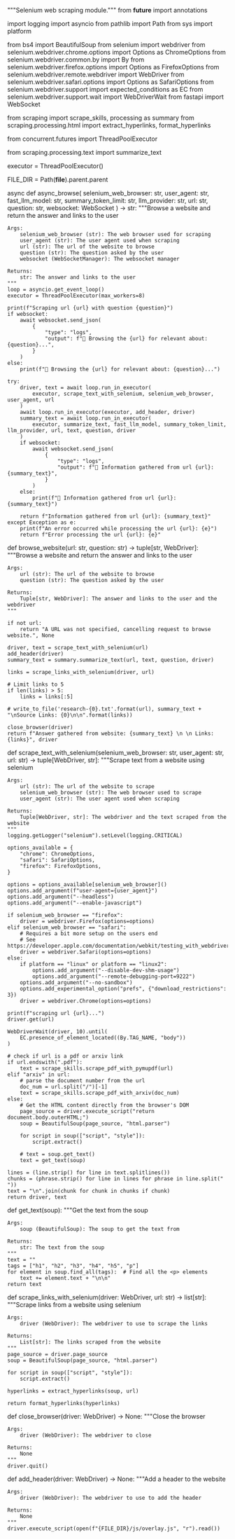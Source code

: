 """Selenium web scraping module.""" from **future** import annotations

import logging import asyncio from pathlib import Path from sys import
platform

from bs4 import BeautifulSoup from selenium import webdriver from
selenium.webdriver.chrome.options import Options as ChromeOptions from
selenium.webdriver.common.by import By from
selenium.webdriver.firefox.options import Options as FirefoxOptions from
selenium.webdriver.remote.webdriver import WebDriver from
selenium.webdriver.safari.options import Options as SafariOptions from
selenium.webdriver.support import expected_conditions as EC from
selenium.webdriver.support.wait import WebDriverWait from fastapi import
WebSocket

from scraping import scrape_skills, processing as summary from
scraping.processing.html import extract_hyperlinks, format_hyperlinks

from concurrent.futures import ThreadPoolExecutor

from scraping.processing.text import summarize_text

executor = ThreadPoolExecutor()

FILE_DIR = Path(**file**).parent.parent

async def async_browse( selenium_web_browser: str, user_agent: str,
fast_llm_model: str, summary_token_limit: str, llm_provider: str, url:
str, question: str, websocket: WebSocket ) -\> str: """Browse a website
and return the answer and links to the user

    Args:
        selenium_web_browser (str): The web browser used for scraping
        user_agent (str): The user agent used when scraping
        url (str): The url of the website to browse
        question (str): The question asked by the user
        websocket (WebSocketManager): The websocket manager

    Returns:
        str: The answer and links to the user
    """
    loop = asyncio.get_event_loop()
    executor = ThreadPoolExecutor(max_workers=8)

    print(f"Scraping url {url} with question {question}")
    if websocket:
        await websocket.send_json(
            {
                "type": "logs",
                "output": f"🔎 Browsing the {url} for relevant about: {question}...",
            }
        )
    else:
        print(f"🔎 Browsing the {url} for relevant about: {question}...")

    try:
        driver, text = await loop.run_in_executor(
            executor, scrape_text_with_selenium, selenium_web_browser, user_agent, url
        )
        await loop.run_in_executor(executor, add_header, driver)
        summary_text = await loop.run_in_executor(
            executor, summarize_text, fast_llm_model, summary_token_limit, llm_provider, url, text, question, driver
        )
        if websocket:
            await websocket.send_json(
                {
                    "type": "logs",
                    "output": f"📝 Information gathered from url {url}: {summary_text}",
                }
            )
        else:
            print(f"📝 Information gathered from url {url}: {summary_text}")

        return f"Information gathered from url {url}: {summary_text}"
    except Exception as e:
        print(f"An error occurred while processing the url {url}: {e}")
        return f"Error processing the url {url}: {e}"

def browse_website(url: str, question: str) -\> tuple\[str, WebDriver\]:
"""Browse a website and return the answer and links to the user

    Args:
        url (str): The url of the website to browse
        question (str): The question asked by the user

    Returns:
        Tuple[str, WebDriver]: The answer and links to the user and the webdriver
    """

    if not url:
        return "A URL was not specified, cancelling request to browse website.", None

    driver, text = scrape_text_with_selenium(url)
    add_header(driver)
    summary_text = summary.summarize_text(url, text, question, driver)

    links = scrape_links_with_selenium(driver, url)

    # Limit links to 5
    if len(links) > 5:
        links = links[:5]

    # write_to_file('research-{0}.txt'.format(url), summary_text + "\nSource Links: {0}\n\n".format(links))

    close_browser(driver)
    return f"Answer gathered from website: {summary_text} \n \n Links: {links}", driver

def scrape_text_with_selenium(selenium_web_browser: str, user_agent:
str, url: str) -\> tuple\[WebDriver, str\]: """Scrape text from a
website using selenium

    Args:
        url (str): The url of the website to scrape
        selenium_web_browser (str): The web browser used to scrape
        user_agent (str): The user agent used when scraping

    Returns:
        Tuple[WebDriver, str]: The webdriver and the text scraped from the website
    """
    logging.getLogger("selenium").setLevel(logging.CRITICAL)

    options_available = {
        "chrome": ChromeOptions,
        "safari": SafariOptions,
        "firefox": FirefoxOptions,
    }

    options = options_available[selenium_web_browser]()
    options.add_argument(f"user-agent={user_agent}")
    options.add_argument("--headless")
    options.add_argument("--enable-javascript")

    if selenium_web_browser == "firefox":
        driver = webdriver.Firefox(options=options)
    elif selenium_web_browser == "safari":
        # Requires a bit more setup on the users end
        # See https://developer.apple.com/documentation/webkit/testing_with_webdriver_in_safari
        driver = webdriver.Safari(options=options)
    else:
        if platform == "linux" or platform == "linux2":
            options.add_argument("--disable-dev-shm-usage")
            options.add_argument("--remote-debugging-port=9222")
        options.add_argument("--no-sandbox")
        options.add_experimental_option("prefs", {"download_restrictions": 3})
        driver = webdriver.Chrome(options=options)

    print(f"scraping url {url}...")
    driver.get(url)

    WebDriverWait(driver, 10).until(
        EC.presence_of_element_located((By.TAG_NAME, "body"))
    )

    # check if url is a pdf or arxiv link
    if url.endswith(".pdf"):
        text = scrape_skills.scrape_pdf_with_pymupdf(url)
    elif "arxiv" in url:
        # parse the document number from the url
        doc_num = url.split("/")[-1]
        text = scrape_skills.scrape_pdf_with_arxiv(doc_num)
    else:
        # Get the HTML content directly from the browser's DOM
        page_source = driver.execute_script("return document.body.outerHTML;")
        soup = BeautifulSoup(page_source, "html.parser")

        for script in soup(["script", "style"]):
            script.extract()

        # text = soup.get_text()
        text = get_text(soup)

    lines = (line.strip() for line in text.splitlines())
    chunks = (phrase.strip() for line in lines for phrase in line.split("  "))
    text = "\n".join(chunk for chunk in chunks if chunk)
    return driver, text

def get_text(soup): """Get the text from the soup

    Args:
        soup (BeautifulSoup): The soup to get the text from

    Returns:
        str: The text from the soup
    """
    text = ""
    tags = ["h1", "h2", "h3", "h4", "h5", "p"]
    for element in soup.find_all(tags):  # Find all the <p> elements
        text += element.text + "\n\n"
    return text

def scrape_links_with_selenium(driver: WebDriver, url: str) -\>
list\[str\]: """Scrape links from a website using selenium

    Args:
        driver (WebDriver): The webdriver to use to scrape the links

    Returns:
        List[str]: The links scraped from the website
    """
    page_source = driver.page_source
    soup = BeautifulSoup(page_source, "html.parser")

    for script in soup(["script", "style"]):
        script.extract()

    hyperlinks = extract_hyperlinks(soup, url)

    return format_hyperlinks(hyperlinks)

def close_browser(driver: WebDriver) -\> None: """Close the browser

    Args:
        driver (WebDriver): The webdriver to close

    Returns:
        None
    """
    driver.quit()

def add_header(driver: WebDriver) -\> None: """Add a header to the
website

    Args:
        driver (WebDriver): The webdriver to use to add the header

    Returns:
        None
    """
    driver.execute_script(open(f"{FILE_DIR}/js/overlay.js", "r").read())
